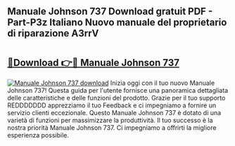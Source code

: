 ## Manuale Johnson 737 Download gratuit PDF - Part-P3z Italiano Nuovo manuale del proprietario di riparazione A3rrV

# <h2><a href="http://dfeetn.blite.top/?on=Manuale+Johnson+737">🔗Download 👉🔴 Manuale Johnson 737</a></h2>

[![Manuale Johnson 737 download](https://i.imgur.com/lujVjoI.png)](http://dfeetn.blite.top/?on=Manuale+Johnson+737)
Inizia oggi con il tuo nuovo Manuale Johnson 737! Questa guida per l'utente fornisce una panoramica dettagliata delle caratteristiche e delle funzioni del prodotto. Grazie per il tuo supporto REDDDDDDD apprezziamo il tuo Feedback e ci impegniamo a fornire un servizio clienti eccezionale. Questo Manuale Johnson 737 è dotato di una varietà di funzioni per massimizzare la produttività. Il tuo successo è la nostra priorità Manuale Johnson 737. Ci impegniamo a offrirti la migliore esperienza possibile.
